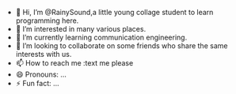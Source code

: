 - 👋 Hi, I’m @RainySound,a little young collage student to learn programming here.
- 👀 I’m interested in many various places.
- 🌱 I’m currently learning communication engineering.
- 💞️ I’m looking to collaborate on some friends who share the same interests with us.
- 📫 How to reach me :text me please
- 😄 Pronouns: ...
- ⚡ Fun fact: ...

<!---
RainySound/RainySound is a ✨ special ✨ repository because its `README.md` (this file) appears on your GitHub profile.
You can click the Preview link to take a look at your changes.
--->
